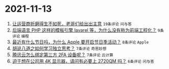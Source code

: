 # 2021-11-13

1. [让运营商折磨得生不如死，老哥们给出出主意](https://www.v2ex.com/t/815090) `19条评论` `问与答`
1. [后端语言 PHP 这样的模板引擎 lavarel 等，为什么没有称为前端工程化？](https://www.v2ex.com/t/815087) `9条评论` `编程`
1. [最近有什么节日吗，为什么 Apple 要开启节日季活动？](https://www.v2ex.com/t/815089) `8条评论` `Apple`
1. [胡说八道之如何学习独立思考？](https://www.v2ex.com/t/815099) `7条评论` `奇思妙想`
1. [腾讯云怎么绑定第三方 2FA 设备呢？](https://www.v2ex.com/t/815086) `7条评论` `云计算`
1. [迫于想在公司用 4K 显示器，请问有必要上 2720QM 吗？](https://www.v2ex.com/t/815092) `6条评论` `问与答`
